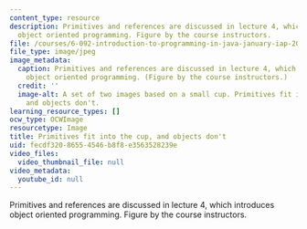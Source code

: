 ```yaml
---
content_type: resource
description: Primitives and references are discussed in lecture 4, which introduces
  object oriented programming. Figure by the course instructors.
file: /courses/6-092-introduction-to-programming-in-java-january-iap-2010/fecdf32086554546b8f8e3563528239e_6-092iap10.jpg
file_type: image/jpeg
image_metadata:
  caption: Primitives and references are discussed in lecture 4, which introduces
    object oriented programming. (Figure by the course instructors.)
  credit: ''
  image-alt: A set of two images based on a small cup. Primitives fit into the cup,
    and objects don't.
learning_resource_types: []
ocw_type: OCWImage
resourcetype: Image
title: Primitives fit into the cup, and objects don't
uid: fecdf320-8655-4546-b8f8-e3563528239e
video_files:
  video_thumbnail_file: null
video_metadata:
  youtube_id: null
---
```

Primitives and references are discussed in lecture 4, which introduces object oriented programming. Figure by the course instructors.

